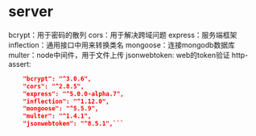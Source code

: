 # server

bcrypt：用于密码的散列
cors：用于解决跨域问题
express：服务端框架
inflection：通用接口中用来转换类名
mongoose：连接mongodb数据库
multer：node中间件，用于文件上传
jsonwebtoken: web的token验证
http-assert: 

```json 
    "bcrypt": "^3.0.6",
    "cors": "^2.8.5",
    "express": "^5.0.0-alpha.7",
    "inflection": "^1.12.0",
    "mongoose": "^5.5.9",
    "multer": "^1.4.1",
    "jsonwebtoken": "^8.5.1",```



